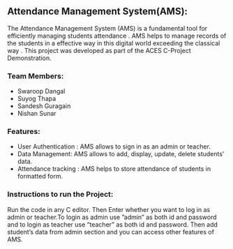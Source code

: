 ## Attendance Management System(AMS):
The Attendance Management System (AMS) is a fundamental tool for efficiently managing students attendance . AMS helps to manage records of the students in a effective way in this digital world exceeding the classical way .
This project was developed as part of the ACES C-Project Demonstration.

### Team Members:
- 	Swaroop Dangal
- 	Suyog Thapa
- 	Sandesh Guragain
- 	Nishan Sunar
### Features:
- User Authentication : AMS allows to sign in as an admin or teacher.
- Data Management: AMS allows to add, display, update, delete students’ data.
- Attendance tracking : AMS helps to store attendance of students in formatted form.

### Instructions to run the Project:
Run the code in any C editor.
Then Enter whether you want to log in as admin or teacher.To login as admin use ”admin” as both id and password and to login as teacher use “teacher” as both id and password. Then add student’s data from admin section and you can access other features of AMS.

